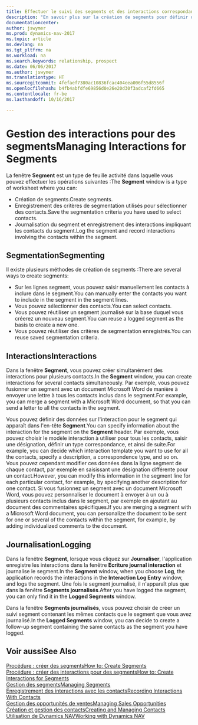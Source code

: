 ```yaml
---
title: Effectuer le suivi des segments et des interactions correspondantes
description: "En savoir plus sur la création de segments pour définir des groupes de contacts et spécifier des interactions pour des segments."
documentationcenter: 
author: jswymer
ms.prod: dynamics-nav-2017
ms.topic: article
ms.devlang: na
ms.tgt_pltfrm: na
ms.workload: na
ms.search.keywords: relationship, prospect
ms.date: 06/06/2017
ms.author: jswymer
ms.translationtype: HT
ms.sourcegitcommit: 4fefaef7380ac10836fcac404eea006f55d8556f
ms.openlocfilehash: b4fb4abfdfe69856d0e26e20d30f3adcaf2fd665
ms.contentlocale: fr-be
ms.lasthandoff: 10/16/2017

---
```

# <a name="managing-interactions-for-segments"></a><span data-ttu-id="1bedb-103">Gestion des interactions pour des segments</span><span class="sxs-lookup"><span data-stu-id="1bedb-103">Managing Interactions for Segments</span></span>
<span data-ttu-id="1bedb-104">La fenêtre **Segment** est un type de feuille activité dans laquelle vous pouvez effectuer les opérations suivantes :</span><span class="sxs-lookup"><span data-stu-id="1bedb-104">The **Segment** window is a type of worksheet where you can:</span></span>

* <span data-ttu-id="1bedb-105">Création de segments.</span><span class="sxs-lookup"><span data-stu-id="1bedb-105">Create segments.</span></span>
* <span data-ttu-id="1bedb-106">Enregistrement des critères de segmentation utilisés pour sélectionner des contacts.</span><span class="sxs-lookup"><span data-stu-id="1bedb-106">Save the segmentation criteria you have used to select contacts.</span></span>
* <span data-ttu-id="1bedb-107">Journalisation du segment et enregistrement des interactions impliquant les contacts du segment.</span><span class="sxs-lookup"><span data-stu-id="1bedb-107">Log the segment and record interactions involving the contacts within the segment.</span></span>

## <a name="segmenting"></a><span data-ttu-id="1bedb-108">Segmentation</span><span class="sxs-lookup"><span data-stu-id="1bedb-108">Segmenting</span></span>
<span data-ttu-id="1bedb-109">Il existe plusieurs méthodes de création de segments :</span><span class="sxs-lookup"><span data-stu-id="1bedb-109">There are several ways to create segments:</span></span>

* <span data-ttu-id="1bedb-110">Sur les lignes segment, vous pouvez saisir manuellement les contacts à inclure dans le segment.</span><span class="sxs-lookup"><span data-stu-id="1bedb-110">You can manually enter the contacts you want to include in the segment in the segment lines.</span></span>
* <span data-ttu-id="1bedb-111">Vous pouvez sélectionner des contacts.</span><span class="sxs-lookup"><span data-stu-id="1bedb-111">You can select contacts.</span></span>
* <span data-ttu-id="1bedb-112">Vous pouvez réutiliser un segment journalisé sur la base duquel vous créerez un nouveau segment.</span><span class="sxs-lookup"><span data-stu-id="1bedb-112">You can reuse a logged segment as the basis to create a new one.</span></span>
* <span data-ttu-id="1bedb-113">Vous pouvez réutiliser des critères de segmentation enregistrés.</span><span class="sxs-lookup"><span data-stu-id="1bedb-113">You can reuse saved segmentation criteria.</span></span>

## <a name="interactions"></a><span data-ttu-id="1bedb-114">Interactions</span><span class="sxs-lookup"><span data-stu-id="1bedb-114">Interactions</span></span>
<span data-ttu-id="1bedb-115">Dans la fenêtre **Segment**, vous pouvez créer simultanément des interactions pour plusieurs contacts.</span><span class="sxs-lookup"><span data-stu-id="1bedb-115">In the **Segment** window, you can create interactions for several contacts simultaneously.</span></span> <span data-ttu-id="1bedb-116">Par exemple, vous pouvez fusionner un segment avec un document Microsoft Word de manière à envoyer une lettre à tous les contacts inclus dans le segment.</span><span class="sxs-lookup"><span data-stu-id="1bedb-116">For example, you can merge a segment with a Microsoft Word document, so that you can send a letter to all the contacts in the segment.</span></span>

<span data-ttu-id="1bedb-117">Vous pouvez définir des données sur l'interaction pour le segment qui apparaît dans l'en-tête **Segment**.</span><span class="sxs-lookup"><span data-stu-id="1bedb-117">You can specify information about the interaction for the segment on the **Segment** header.</span></span> <span data-ttu-id="1bedb-118">Par exemple, vous pouvez choisir le modèle interaction à utiliser pour tous les contacts, saisir une désignation, définir un type correspondance, et ainsi de suite.</span><span class="sxs-lookup"><span data-stu-id="1bedb-118">For example, you can decide which interaction template you want to use for all the contacts, specify a description, a correspondence type, and so on.</span></span> <span data-ttu-id="1bedb-119">Vous pouvez cependant modifier ces données dans la ligne segment de chaque contact, par exemple en saisissant une désignation différente pour un contact.</span><span class="sxs-lookup"><span data-stu-id="1bedb-119">However, you can modify this information in the segment line for each particular contact, for example, by specifying another description for one contact.</span></span> <span data-ttu-id="1bedb-120">Si vous fusionnez un segment avec un document Microsoft Word, vous pouvez personnaliser le document à envoyer à un ou à plusieurs contacts inclus dans le segment, par exemple en ajoutant au document des commentaires spécifiques.</span><span class="sxs-lookup"><span data-stu-id="1bedb-120">If you are merging a segment with a Microsoft Word document, you can personalize the document to be sent for one or several of the contacts within the segment, for example, by adding individualized comments to the document.</span></span>

## <a name="logging"></a><span data-ttu-id="1bedb-121">Journalisation</span><span class="sxs-lookup"><span data-stu-id="1bedb-121">Logging</span></span>
<span data-ttu-id="1bedb-122">Dans la fenêtre **Segment**, lorsque vous cliquez sur **Journaliser**, l'application enregistre les interactions dans la fenêtre **Ecriture journal interaction** et journalise le segment.</span><span class="sxs-lookup"><span data-stu-id="1bedb-122">In the **Segment** window, when you choose **Log**, the application records the interactions in the **Interaction Log Entry** window, and logs the segment.</span></span> <span data-ttu-id="1bedb-123">Une fois le segment journalisé, il n'apparaît plus que dans la fenêtre **Segments journalisés**.</span><span class="sxs-lookup"><span data-stu-id="1bedb-123">After you have logged the segment, you can only find it in the **Logged Segments** window.</span></span>

<span data-ttu-id="1bedb-124">Dans la fenêtre **Segments journalisés**, vous pouvez choisir de créer un suivi segment contenant les mêmes contacts que le segment que vous avez journalisé.</span><span class="sxs-lookup"><span data-stu-id="1bedb-124">In the **Logged Segments** window, you can decide to create a follow-up segment containing the same contacts as the segment you have logged.</span></span>

## <a name="see-also"></a><span data-ttu-id="1bedb-125">Voir aussi</span><span class="sxs-lookup"><span data-stu-id="1bedb-125">See Also</span></span>
[<span data-ttu-id="1bedb-126">Procédure : créer des segments</span><span class="sxs-lookup"><span data-stu-id="1bedb-126">How to: Create Segments</span></span>](marketing-how-create-segment.md)  
[<span data-ttu-id="1bedb-127">Procédure : créer des interactions pour des segments</span><span class="sxs-lookup"><span data-stu-id="1bedb-127">How to: Create Interactions for Segments</span></span>](marketing-how-create-interactions.md)  
[<span data-ttu-id="1bedb-128">Gestion des segments</span><span class="sxs-lookup"><span data-stu-id="1bedb-128">Managing Segments</span></span>](marketing-segments.md)  
[<span data-ttu-id="1bedb-129">Enregistrement des interactions avec les contacts</span><span class="sxs-lookup"><span data-stu-id="1bedb-129">Recording Interactions With Contacts</span></span>](marketing-interactions.md)  
[<span data-ttu-id="1bedb-130">Gestion des opportunités de ventes</span><span class="sxs-lookup"><span data-stu-id="1bedb-130">Managing Sales Opportunities</span></span>](marketing-manage-sales-opportunities.md)  
[<span data-ttu-id="1bedb-131">Création et gestion des contacts</span><span class="sxs-lookup"><span data-stu-id="1bedb-131">Creating and Managing Contacts</span></span>](marketing-contacts.md)  
[<span data-ttu-id="1bedb-132">Utilisation de Dynamics NAV</span><span class="sxs-lookup"><span data-stu-id="1bedb-132">Working with Dynamics NAV</span></span>](ui-work-product.md)

